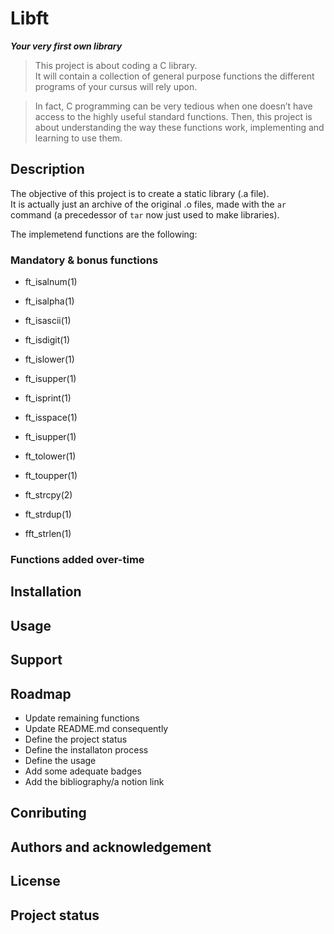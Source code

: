 #   Libft                               #
***Your very first own library***

>   This project is about coding a C library.  
It will contain a collection of general purpose functions the different programs of your cursus will
rely upon.

> In fact, C programming can be very tedious when one doesn’t have access to the highly useful
standard functions. Then, this project is about understanding the way these functions work, implementing
and learning to use them.

##  Description                         ##
The objective of this project is to create a static library (.a file).  
It is actually just an archive of the original .o files, made with the `ar` command (a precedessor
of `tar` now just used to make libraries).

The implemetend functions are the following:

### Mandatory & bonus functions         ###
*   ft_isalnum(1) 
*   ft_isalpha(1)
*   ft_isascii(1)
*   ft_isdigit(1)
*   ft_islower(1)
*   ft_isupper(1)
*   ft_isprint(1)
*   ft_isspace(1)
*   ft_isupper(1)
*   ft_tolower(1)
*   ft_toupper(1)

*   ft_strcpy(2)
*   ft_strdup(1)
*   fft_strlen(1)

### Functions added over-time           ###

##  Installation                        ##
##  Usage                               ##
##  Support                             ##
##  Roadmap                             ##
*   Update remaining functions
*   Update README.md consequently
*   Define the project status
*   Define the installaton process
*   Define the usage
*   Add some adequate badges
*   Add the bibliography/a notion link

##  Conributing                         ##
##  Authors and acknowledgement         ##
##  License                             ##
##  Project status                      ##


